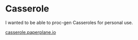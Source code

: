 # Casserole
I wanted to be able to proc-gen Casseroles for personal use.

[casserole.paperplane.io](http://casserole.paperplane.io)
